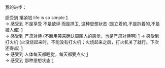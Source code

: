 
我的进步：

感受到 攥紧钱 life is so simple [1](https://github.com/7900ms/000nottheater_deserted_systemlibrary/blob/master/supplementary/chain-意图-攥紧钱.md) <br>
-> 感受到 不是享受 不是放纵 而是捍卫, 这种思想状态 (是立着的,不是趴着的,不是被人催) [1](https://github.com/7900ms/000nottheater_deserted_systemlibrary/blob/master/supplementary/chain-意图-攥紧钱.md) <br>
-> 感受到 严肃对待 (不断用笑来确认周围人的感觉，也是严肃对待啊) [1](https://github.com/7900ms/000nottheater_deserted_systemlibrary/blob/master/supplementary/term-心理-严肃对待.md)
-> 感受到 打火机 (火没烧起来时，不能没有打火机；火烧起来之后，打火机关了就行。下次还得点) [1](https://github.com/7900ms/000nottheater_deserted_systemlibrary/blob/master/supplementary/chain-打火机.md) <br>
-> 感受到 人体每天都睡觉，每天都要点火 [1](https://github.com/7900ms/000nottheater_deserted_systemlibrary/blob/master/supplementary/chain-打火机.md)<br>
-> 感受到 那种思想状态 [1]() <br>

